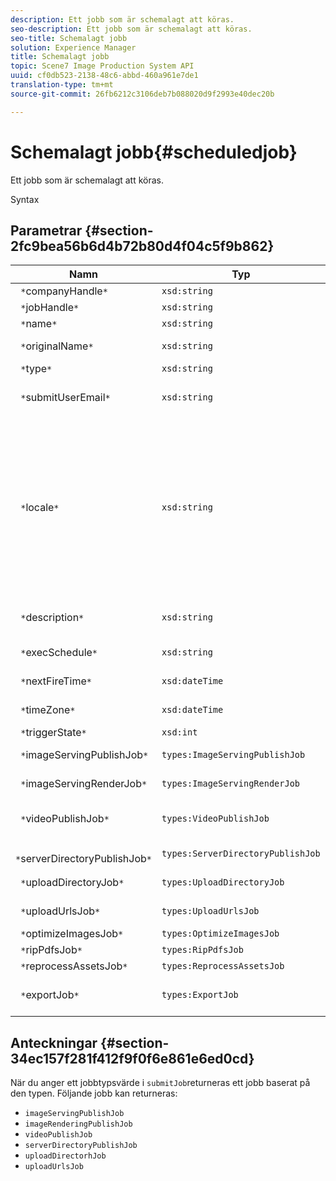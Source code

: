 ```yaml
---
description: Ett jobb som är schemalagt att köras.
seo-description: Ett jobb som är schemalagt att köras.
seo-title: Schemalagt jobb
solution: Experience Manager
title: Schemalagt jobb
topic: Scene7 Image Production System API
uuid: cf0db523-2138-48c6-abbd-460a961e7de1
translation-type: tm+mt
source-git-commit: 26fb6212c3106deb7b088020d9f2993e40dec20b

---
```



# Schemalagt jobb{#scheduledjob}

Ett jobb som är schemalagt att köras.

Syntax

## Parametrar {#section-2fc9bea56b6d4b72b80d4f04c5f9b862}

| Namn | Typ | Beskrivning |
|---|---|---|
| ` *`companyHandle`*` | `xsd:string` | Företagshandtag. |
| ` *`jobHandle`*` | `xsd:string` | Schemalagd jobbreferens. |
| ` *`name`*` | `xsd:string` | Jobbnamn. |
| ` *`originalName`*` | `xsd:string` | Det schemalagda jobbets ursprungliga namn. |
| ` *`type`*` | `xsd:string` | Jobbtyp. |
| ` *`submitUserEmail`*` | `xsd:string` | E-postadressen till den användare som schemalagt jobbet. |
| ` *`locale`*` | `xsd:string` | Språkinställningen som ska användas för jobbloggsinformation och e-postlokalisering. Språk anges som `<language_code>[- <country_code>]`, där språkkoden är en gemen tvåbokstavskod enligt ISO-639, och den valfria landskoden är en gemen tvåbokstavskod enligt ISO-3166. Den nationella strängen för engelska (USA) skulle till exempel vara: `en-US`. |
| ` *`description`*` | `xsd:string` | En beskrivning av jobbet som det ursprungligen angavs i `submitJob`. |
| ` *`execSchedule`*` | `xsd:string` | När jobbet är schemalagt att köras. |
| ` *`nextFireTime`*` | `xsd:dateTime` | Datum, tid och tidszon när jobbet ska utlösas. |
| ` *`timeZone`*` | `xsd:dateTime` | Tidszonen för det schemalagda jobbet. |
| ` *`triggerState`*` | `xsd:int` | Val av utlösarläge för jobb. |
| ` *`imageServingPublishJob`*` | `types:ImageServingPublishJob` | Jobbinformation för en bild som visar publiceringsjobb. |
| ` *`imageServingRenderJob`*` | `types:ImageServingRenderJob` | Jobbinformation för ett bildåtergivningsjobb. |
| ` *`videoPublishJob`*` | `types:VideoPublishJob` | Jobbinformation för ett videopubliceringsjobb. Se [VideoPublishJob](https://marketing.adobe.com/resources/help/en_US/s7/ips_api/types/r_scheduled_job.html). |
| ` *`serverDirectoryPublishJob`*` | `types:ServerDirectoryPublishJob` | Jobbinformation för ett serverkatalogpubliceringsjobb. |
| ` *`uploadDirectoryJob`*` | `types:UploadDirectoryJob` | Jobbinformation för ett uppladdningskatalogjobb. |
| ` *`uploadUrlsJob`*` | `types:UploadUrlsJob` | Jobbinformation för ett jobb för att ladda upp URL:er. |
| ` *`optimizeImagesJob`*` | `types:OptimizeImagesJob` |  |
| ` *`ripPdfsJob`*` | `types:RipPdfsJob` |  |
| ` *`reprocessAssetsJob`*` | `types:ReprocessAssetsJob` |  |
| ` *`exportJob`*` | `types:ExportJob` | Tillåt auktoriserad export av tidigare överförda filer. Se [Exportjobb](https://marketing.adobe.com/resources/help/en_US/s7/ips_api/types/r_scheduled_job.html). |

## Anteckningar {#section-34ec157f281f412f9f0f6e861e6ed0cd}

När du anger ett jobbtypsvärde i `submitJob`returneras ett jobb baserat på den typen. Följande jobb kan returneras:

* `imageServingPublishJob`
* `imageRenderingPublishJob`
* `videoPublishJob`
* `serverDirectoryPublishJob`
* `uploadDirectorhJob`
* `uploadUrlsJob`

